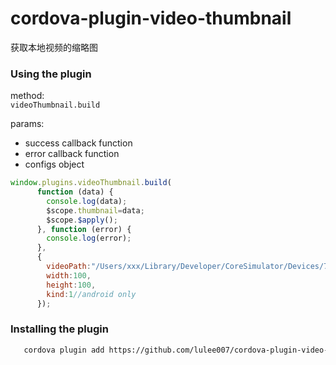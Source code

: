 # cordova-plugin-video-thumbnail
获取本地视频的缩略图
### Using the plugin
method:  
`videoThumbnail.build`  

params:  
* success callback function
* error callback function
* configs object

```javascript
window.plugins.videoThumbnail.build(
      function (data) {
        console.log(data);
        $scope.thumbnail=data;
        $scope.$apply();
      }, function (error) {
        console.log(error);
      },
      {
        videoPath:"/Users/xxx/Library/Developer/CoreSimulator/Devices/7ECDF8F2-B5DC-4F10-BB1F-FF4FA3757BC1/data/Containers/Data/Application/BA3DD2ED-6EF5-4E41-943E-4232CC52D950/Documents/video1.mov",
        width:100,
        height:100,
        kind:1//android only
      });
```
### Installing the plugin
```bash
   cordova plugin add https://github.com/lulee007/cordova-plugin-video-thumbnail.git
```
